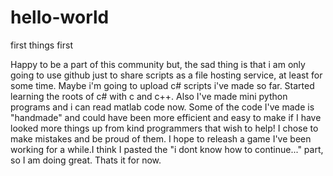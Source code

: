 # hello-world
first things first

Happy to be a part of this community but, the sad thing is that i am only going to use github just to share scripts as a file hosting service, at least for some time. Maybe i'm going to upload c# scripts i've made so far. Started learning the roots of c# with c and c++. Also I've made mini python programs and i can read matlab code now. Some of the code I've made is "handmade" and could have been more efficient and easy to make if I have looked more things up from kind programmers that wish to help! I chose to make mistakes and be proud of them. I hope to releash a game I've been working for a while.I think I pasted the "i dont know how to continue..." part, so I am doing great. Thats it for now.
